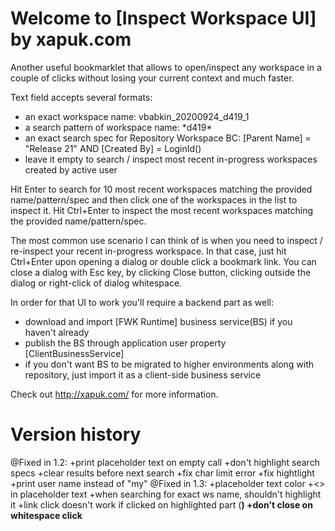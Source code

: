 # Welcome to [Inspect Workspace UI] by xapuk.com

Another useful bookmarklet that allows to open/inspect any workspace in a couple of clicks without losing your current context and much faster.

Text field accepts several formats:
- an exact workspace name: vbabkin_20200924_d419_1
- a search pattern of workspace name: \*d419\*
- an exact search spec for Repository Workspace BC: [Parent Name] = "Release 21" AND [Created By] = LoginId()
- leave it empty to search / inspect most recent in-progress workspaces created by active user

Hit Enter to search for 10 most recent workspaces matching the provided name/pattern/spec and then click one of the workspaces in the list to inspect it.
Hit Ctrl+Enter to inspect the most recent workspaces matching the provided name/pattern/spec.

The most common use scenario I can think of is when you need to inspect / re-inspect your recent in-progress workspace. In that case, just hit Ctrl+Enter upon opening a dialog or double click a bookmark link.
You can close a dialog with Esc key, by clicking Close button, clicking outside the dialog or right-click of dialog whitespace.

In order for that UI to work you'll require a backend part as well:
- download and import [FWK Runtime] business service(BS) if you haven't already
- publish the BS through application user property [ClientBusinessService]
- if you don't want BS to be migrated to higher environments along with repository, just import it as a client-side business service

Check out http://xapuk.com/ for more information.

# Version history
@Fixed in 1.2:
    +print placeholder text on empty call
    +don't highlight search specs
    +clear results before next search
    +fix char limit error
    +fix hightlight
    +print user name instead of "my"
@Fixed in 1.3:
    +placeholder text color
    +<> in placeholder text
    +when searching for exact ws name, shouldn't highlight it
    +link click doesn't work if clicked on highlighted part (<b>)
    +don't close on whitespace click